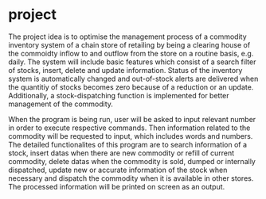 # project
The project idea is to optimise the management process of a commodity inventory system of a chain store of retailing by being a clearing house of the commoidty inflow to and outflow from the store on a routine basis, e.g. daily. The system will include basic features which consist of a search filter of stocks, insert, delete and update information. Status of the inventory system is automatically changed and out-of-stock alerts are delivered when the quantitiy of stocks becomes zero because of a reduction or an update. Additionally, a stock-dispatching function is implemented for better management of the commodity.

When the program is being run, user will be asked to input relevant number in order to execute respective commands. Then  information related to the commodity will be requested to input, which includes words and numbers. The detailed functionalites of this program are to search information of a stock, insert datas when there are new commodity or refill of current commodity, delete datas when the commodity is sold, dumped or internally dispatched, update new or accurate information of the stock when necessary and dispatch the commodity when it is available in other stores. The processed information will be printed on screen as an output. 
